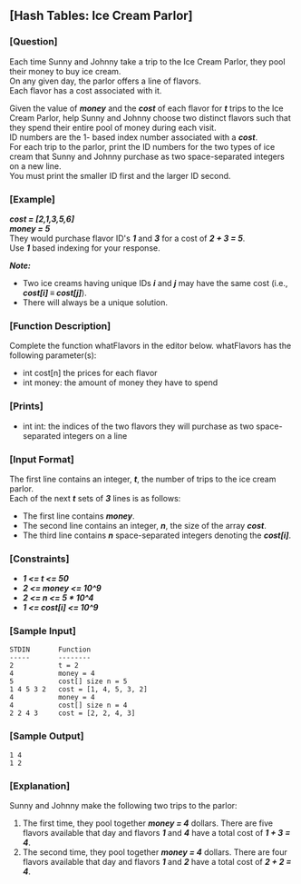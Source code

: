## [Hash Tables: Ice Cream Parlor]

### [Question]
Each time Sunny and Johnny take a trip to the Ice Cream Parlor, they pool their money to buy ice cream.  
On any given day, the parlor offers a line of flavors.  
Each flavor has a cost associated with it.

Given the value of ***money*** and the ***cost*** of each flavor for ***t*** trips to the Ice Cream Parlor, 
help Sunny and Johnny choose two distinct flavors such that they spend their entire pool of money during each visit.  
ID numbers are the 1- based index number associated with a ***cost***.  
For each trip to the parlor, 
print the ID numbers for the two types of ice cream that Sunny and Johnny purchase as two space-separated integers on a new line.  
You must print the smaller ID first and the larger ID second.

### [Example]
***cost = [2,1,3,5,6]***  
***money = 5***  
They would purchase flavor ID's ***1*** and ***3*** for a cost of ***2 + 3 = 5***.  
Use ***1*** based indexing for your response.

***Note:***
* Two ice creams having unique IDs ***i*** and ***j*** may have the same cost (i.e., ***cost[i] ≡ cost[j]***).
* There will always be a unique solution.

### [Function Description]
Complete the function whatFlavors in the editor below.
whatFlavors has the following parameter(s):
* int cost[n] the prices for each flavor
* int money: the amount of money they have to spend

### [Prints]
* int int: the indices of the two flavors they will purchase as two space-separated integers on a line

### [Input Format]
The first line contains an integer, ***t***, the number of trips to the ice cream parlor.  
Each of the next ***t*** sets of ***3*** lines is as follows:
* The first line contains ***money***.
* The second line contains an integer, ***n***, the size of the array ***cost***.
* The third line contains ***n*** space-separated integers denoting the ***cost[i]***.

### [Constraints]
* ***1 <= t <= 50***
* ***2 <= money <= 10^9***
* ***2 <= n <= 5 * 10^4***
* ***1 <= cost[i] <= 10^9***

### [Sample Input]
~~~
STDIN       Function
-----       --------
2           t = 2
4           money = 4
5           cost[] size n = 5
1 4 5 3 2   cost = [1, 4, 5, 3, 2]
4           money = 4
4           cost[] size n = 4
2 2 4 3     cost = [2, 2, 4, 3]
~~~

### [Sample Output]
~~~
1 4
1 2
~~~

### [Explanation]
Sunny and Johnny make the following two trips to the parlor:
1. The first time, they pool together ***money = 4*** dollars.
   There are five flavors available that day and flavors ***1*** and ***4*** have a total cost of ***1 + 3 = 4***.
2. The second time, they pool together ***money = 4*** dollars.
   There are four flavors available that day and flavors ***1*** and ***2*** have a total cost of ***2 + 2 = 4***.
